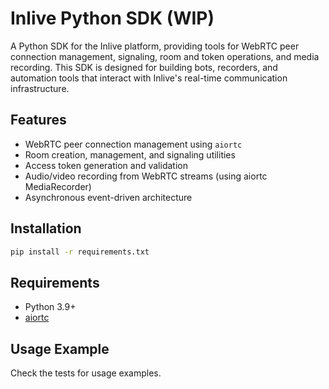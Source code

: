 # Inlive Python SDK (WIP)

A Python SDK for the Inlive platform, providing tools for WebRTC peer connection management, signaling, room and token operations, and media recording. This SDK is designed for building bots, recorders, and automation tools that interact with Inlive's real-time communication infrastructure.

## Features

- WebRTC peer connection management using `aiortc`
- Room creation, management, and signaling utilities
- Access token generation and validation
- Audio/video recording from WebRTC streams (using aiortc MediaRecorder)
- Asynchronous event-driven architecture

## Installation

```bash
pip install -r requirements.txt
```

## Requirements

- Python 3.9+
- [aiortc](https://github.com/aiortc/aiortc)


## Usage Example
Check the tests for usage examples.
